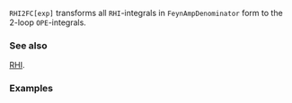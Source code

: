`RHI2FC[exp]` transforms all `RHI`-integrals in `FeynAmpDenominator` form to the 2-loop `OPE`-integrals.

### See also

[RHI](RHI).

### Examples